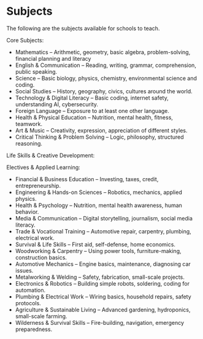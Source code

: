 # Subjects

The following are the subjects available for schools to teach.

Core Subjects:

- Mathematics – Arithmetic, geometry, basic algebra, problem-solving, financial planning and literacy
- English & Communication – Reading, writing, grammar, comprehension, public speaking.
- Science – Basic biology, physics, chemistry, environmental science and coding.
- Social Studies – History, geography, civics, cultures around the world.
- Technology & Digital Literacy – Basic coding, internet safety, understanding AI, cybersecurity.
- Foreign Language – Exposure to at least one other language.
- Health & Physical Education – Nutrition, mental health, fitness, teamwork.
- Art & Music – Creativity, expression, appreciation of different styles.
- Critical Thinking & Problem Solving – Logic, philosophy, structured reasoning.

Life Skills & Creative Development:

Electives & Applied Learning:

- Financial & Business Education – Investing, taxes, credit, entrepreneurship.
- Engineering & Hands-on Sciences – Robotics, mechanics, applied physics.
- Health & Psychology – Nutrition, mental health awareness, human behavior.
- Media & Communication – Digital storytelling, journalism, social media literacy.
- Trade & Vocational Training – Automotive repair, carpentry, plumbing, electrical work.
- Survival & Life Skills – First aid, self-defense, home economics.
- Woodworking & Carpentry – Using power tools, furniture-making, construction basics.
- Automotive Mechanics – Engine basics, maintenance, diagnosing car issues.
- Metalworking & Welding – Safety, fabrication, small-scale projects.
- Electronics & Robotics – Building simple robots, soldering, coding for automation.
- Plumbing & Electrical Work – Wiring basics, household repairs, safety protocols.
- Agriculture & Sustainable Living – Advanced gardening, hydroponics, small-scale farming.
- Wilderness & Survival Skills – Fire-building, navigation, emergency preparedness.
